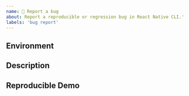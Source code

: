 ```yaml
---
name: 🐛 Report a bug
about: Report a reproducible or regression bug in React Native CLI.'
labels: 'bug report'
---
```


## Environment

<!-- Run `npx react-native info` in your terminal and paste its contents here. -->

## Description

<!--
  Describe your issue in detail. Include screenshots if needed. If this is a regression, let us know.
-->

## Reproducible Demo

<!--
  Let us know how to reproduce the issue. Include a code sample or share a project that reproduces the issue.
  Please follow the guidelines for providing a minimal example: https://stackoverflow.com/help/mcve.
-->
